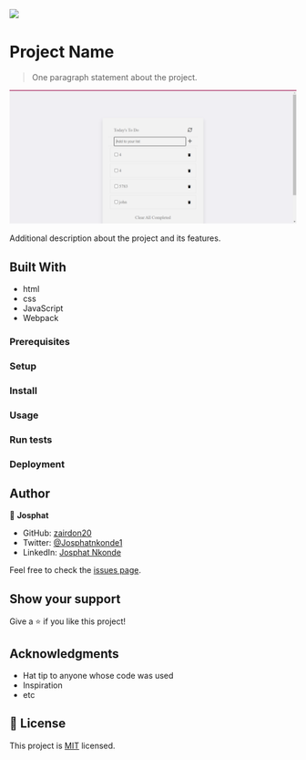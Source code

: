 ![](https://img.shields.io/badge/Microverse-blueviolet)

# Project Name

> One paragraph statement about the project.

![screenshot](Screenshottt.png)

Additional description about the project and its features.

## Built With

- html
- css
- JavaScript
- Webpack

### Prerequisites

### Setup

### Install

### Usage

### Run tests

### Deployment



## Author

👤 **Josphat**

- GitHub: [zairdon20](https://github.com/githubhandle)
- Twitter: [@Josphatnkonde1](https://twitter.com/twitterhandle)
- LinkedIn: [Josphat Nkonde](https://linkedin.com/in/linkedinhandle)

Feel free to check the [issues page](../../issues/).

## Show your support

Give a ⭐️ if you like this project!

## Acknowledgments

- Hat tip to anyone whose code was used
- Inspiration
- etc

## 📝 License

This project is [MIT](./MIT.md) licensed.
